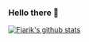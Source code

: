 ### Hello there 👋

[![Fjarik's github stats](https://github-readme-stats.vercel.app/api?username=fjarik&theme=cobalt)](https://github.com/anuraghazra/github-readme-stats)

<!--
**Fjarik/Fjarik** is a ✨ _special_ ✨ repository because its `README.md` (this file) appears on your GitHub profile.

Here are some ideas to get you started:

- 🔭 I’m currently working on ...
- 🌱 I’m currently learning ...
- 👯 I’m looking to collaborate on ...
- 🤔 I’m looking for help with ...
- 💬 Ask me about ...
- 📫 How to reach me: ...
- 😄 Pronouns: ...
- ⚡ Fun fact: ...
-->
